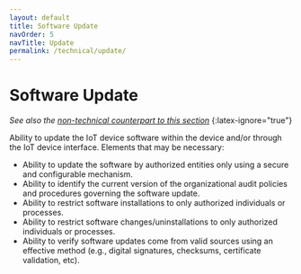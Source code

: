 ```yaml
---
layout: default
title: Software Update
navOrder: 5
navTitle: Update
permalink: /technical/update/
---
```


# Software Update

_See also the [non-technical counterpart to this section](../_8259-Control/update.md)_
{:latex-ignore="true"}

Ability to update the IoT device software within the device and/or through the IoT device interface. Elements that may be necessary:

- Ability to update the software by authorized entities only using a secure and configurable mechanism.
- Ability to identify the current version of the organizational audit policies and procedures governing the software update.
- Ability to restrict software installations to only authorized individuals or processes.
- Ability to restrict software changes/uninstallations to only authorized individuals or processes.
- Ability to verify software updates come from valid sources using an effective method (e.g., digital signatures, checksums, certificate validation, etc).
